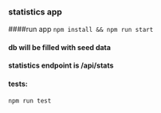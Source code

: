 ### statistics app
####run app 
`npm install && npm run start`

#### db will be filled with seed data
#### statistics endpoint is /api/stats
#### tests:
`npm run test`
